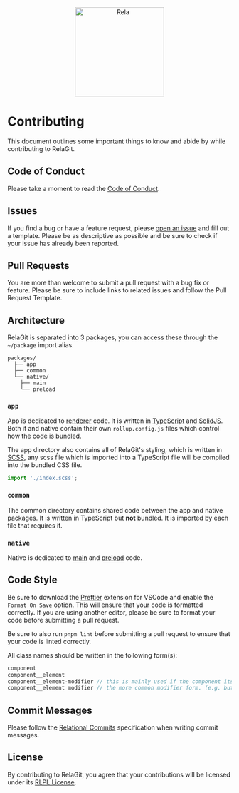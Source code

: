 <div align="center">
	<picture>
	  <source media="(prefers-color-scheme: dark)" width="200px" srcset="https://rela.dev/_assets/logo/rela-dark.png">
	  <source media="(prefers-color-scheme: light)" width="200px" srcset="https://rela.dev/_assets/logo/rela-light.png">
	  <img alt="Rela" width="200px" src="https://rela.dev/_assets/logo/rela-light.png">
	</picture>
</div>

# Contributing

This document outlines some important things to know and abide by while contributing to RelaGit.

## Code of Conduct

Please take a moment to read the [Code of Conduct](https://github.com/relagit/relagit/blob/main/CODE_OF_CONDUCT.md).

## Issues

If you find a bug or have a feature request, please [open an issue](https://github.com/relagit/relagit/issues/choose) and fill out a template. Please be as descriptive as possible and be sure to check if your issue has already been reported.

## Pull Requests

You are more than welcome to submit a pull request with a bug fix or feature. Please be sure to include links to related issues and follow the Pull Request Template.

## Architecture

RelaGit is separated into 3 packages, you can access these through the `~/package` import alias.

```
packages/
  ├── app
  ├── common
  └── native/
    ├── main
    └── preload
```

### `app`

App is dedicated to [renderer](https://www.electronjs.org/docs/latest/tutorial/process-model#the-renderer-process) code. It is written in [TypeScript](https://www.typescriptlang.org/) and [SolidJS](https://www.solidjs.com/). Both it and native contain their own `rollup.config.js` files which control how the code is bundled.

The app directory also contains all of RelaGit's styling, which is written in [SCSS](https://sass-lang.com/), any scss file which is imported into a TypeScript file will be compiled into the bundled CSS file.

```ts
import './index.scss';
```

### `common`

The common directory contains shared code between the app and native packages. It is written in TypeScript but **not** bundled. It is imported by each file that requires it.

### `native`

Native is dedicated to [main](https://www.electronjs.org/docs/latest/tutorial/process-model#the-main-process) and [preload](https://www.electronjs.org/docs/latest/tutorial/process-model#preload-scripts) code.

## Code Style

Be sure to download the [Prettier](https://marketplace.visualstudio.com/items?itemName=esbenp.prettier-vscode) extension for VSCode and enable the `Format On Save` option. This will ensure that your code is formatted correctly. If you are using another editor, please be sure to format your code before submitting a pull request.

Be sure to also run `pnpm lint` before submitting a pull request to ensure that your code is linted correctly.

All class names should be written in the following form(s):

```scss
component
component__element
component__element-modifier // this is mainly used if the component itself has a modifier. (e.g. layer-bare)
component__element modifier // the more common modifier form. (e.g. button primary)
```

## Commit Messages

Please follow the [Relational Commits](https://github.com/relagit/commits/blob/master/spec/index.md) specification when writing commit messages.

## License

By contributing to RelaGit, you agree that your contributions will be licensed under its [RLPL License](https://github.com/relagit/relagit/blob/main/LICENSE).
